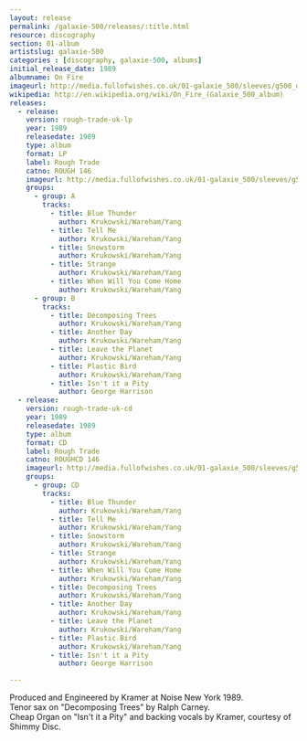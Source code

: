 ```yaml
---
layout: release
permalink: /galaxie-500/releases/:title.html
resource: discography
section: 01-album
artistslug: galaxie-500
categories : [discography, galaxie-500, albums]
initial_release_date: 1989
albumname: On Fire
imageurl: http://media.fullofwishes.co.uk/01-galaxie_500/sleeves/g500_onfire.jpg
wikipedia: http://en.wikipedia.org/wiki/On_Fire_(Galaxie_500_album)
releases:
  - release:
    version: rough-trade-uk-lp
    year: 1989
    releasedate: 1989
    type: album
    format: LP
    label: Rough Trade
    catno: ROUGH 146
    imageurl: http://media.fullofwishes.co.uk/01-galaxie_500/sleeves/g500_onfire.jpg
    groups:
      - group: A
        tracks:
          - title: Blue Thunder
            author: Krukowski/Wareham/Yang
          - title: Tell Me
            author: Krukowski/Wareham/Yang
          - title: Snowstorm
            author: Krukowski/Wareham/Yang
          - title: Strange
            author: Krukowski/Wareham/Yang
          - title: When Will You Come Home
            author: Krukowski/Wareham/Yang
      - group: B
        tracks:
          - title: Decomposing Trees
            author: Krukowski/Wareham/Yang
          - title: Another Day
            author: Krukowski/Wareham/Yang
          - title: Leave the Planet
            author: Krukowski/Wareham/Yang
          - title: Plastic Bird
            author: Krukowski/Wareham/Yang
          - title: Isn't it a Pity
            author: George Harrison
  - release:
    version: rough-trade-uk-cd
    year: 1989
    releasedate: 1989
    type: album
    format: CD
    label: Rough Trade
    catno: ROUGHCD 146
    imageurl: http://media.fullofwishes.co.uk/01-galaxie_500/sleeves/g500_onfire.jpg
    groups:
      - group: CD
        tracks:
          - title: Blue Thunder
            author: Krukowski/Wareham/Yang
          - title: Tell Me
            author: Krukowski/Wareham/Yang
          - title: Snowstorm
            author: Krukowski/Wareham/Yang
          - title: Strange
            author: Krukowski/Wareham/Yang
          - title: When Will You Come Home
            author: Krukowski/Wareham/Yang
          - title: Decomposing Trees
            author: Krukowski/Wareham/Yang
          - title: Another Day
            author: Krukowski/Wareham/Yang
          - title: Leave the Planet
            author: Krukowski/Wareham/Yang
          - title: Plastic Bird
            author: Krukowski/Wareham/Yang
          - title: Isn't it a Pity
            author: George Harrison

---
```

Produced and Engineered by Kramer at Noise New York 1989.  
Tenor sax on "Decomposing Trees" by Ralph Carney.  
Cheap Organ on "Isn't it a Pity" and backing vocals by Kramer, courtesy of Shimmy Disc.